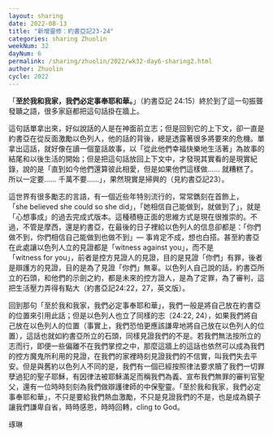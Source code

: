 ```yaml
---
layout: sharing
date: 2022-08-13
title: "新增靈修：約書亞記23-24"
categories: sharing Zhuolin
weekNum: 32
dayNum: 6
permalink: /sharing/zhuolin/2022/wk32-day6-sharing2.html
author: Zhuolin
cycle: 2022
---  
```


「**至於我和我家，我們必定事奉耶和華。**」（約書亞記‬ ‭24:15‬）終於到了這一句振聾發聵之語，很多家庭都把這句話掛在牆上。

這句話單拿出來，好似說話的人是在神面前立志；但是回到它的上下文，卻一直是約書亞在從反面激勵以色列人，他的話的背後，總是透露著很多將要來的危機。單拿出這話，就好像在讀一個童話故事，以「從此他們幸福快樂地生活著」為故事的結尾和以後生活的開始；但是把這句話放回上下文中，才發現其實看的是現實紀錄，說的是「直到如今他們還算彼此相愛，但是如果他們這樣做…… 就糟糕了。所以一定要…… 千萬不要……」，果然現實是掃興的（見約書亞記23）。

這世界有很多勵志的言語，有一個近些年特別流行的，常常鐫刻在首飾上，「she believed she could so she did」，「她相信自己能做到，就做到了」，就是「心想事成」的過去完成式版本。這種積極正面的思維方式是現在很推崇的。不過，不管是摩西，還是約書亞，在最後的日子裡給以色列人的信息卻都是：「你們做不到，你們相信自己能做到也做不到」— 事肯定不成，想也白搭。甚至約書亞在此處讓以色列人立的見證都是「witness against you」，而不是「witness for you」，前者是控方見證人的見證，目的是見證「你們」有罪，後者是辯護方的見證，目的是為了見證「你們」無辜。以色列人自己說的話，約書亞所立的石頭，和他們的示劍之約，都是未來的控方證人，是為了定罪，為了審判，這把生活壓力弄得有點大（約書亞記24:22，27，英文版）。

回到那句「至於我和我家，我們必定事奉耶和華」，我們一般是將自己放在約書亞的位置來引用此話；但是以色列人也立了同樣的志（24:22, 24），如果我們將自己放在以色列人的位置（事實上，我們恐怕更應該謙卑地將自己放在以色列人的位置），這話也就如約書亞所立的石頭，同樣見證我們的不是。若我們無法按所立的志而行，即便一些偏離不在我們掌控之中，那麼這牆上的這話也依然可以成為我們的控方魔鬼所利用的見證，在我們的家裡時刻見證我們的不信實，叫我們失去平安。但是與舊約以色列人不同的是，我們有一個已經按照律法要求贖了我們一切罪孽過犯的聖子耶穌，有因律法被耶穌滿足而稱我們為義、宣布我們無罪的審判官聖父，還有一位時時刻刻為我們做辯護律師的中保聖靈。「至於我和我家，我們必定事奉耶和華」，不只是要給我們熱血激勵，不只是見證我們的不是，也是成為鏡子讓我們謙卑自省，時時感恩，時時回轉，cling to God。

琢琳

